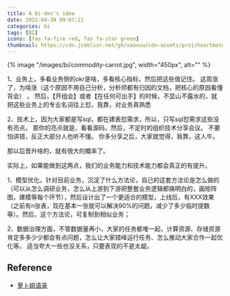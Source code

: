 ```yaml
---
title: A bi-dev's idea
date: 2022-04-30 09:07:21
categories: bi
tags: [BI]
icons: [fas fa-fire red, fas fa-star green]
thumbnail: https://cdn.jsdelivr.net/gh/xaoxuu/cdn-assets/proj/heartmate/icon.png
---
```


{% image "/images/bi/commodity-carrot.jpg", width="450px", alt="" %}

<!-- more -->

1、业务上，多看业务侧的okr是啥，多看核心指标，然后把这些值记住。 这周涨了，为啥涨（这个原因不用自己分析，分析师都有归因的文档，把核心的原因看懂背会） 。  然后，【开组会】或者【在任何可出手】的时候，不显山不露水的，就把这些业务上的专业名词往上怼，我靠，对业务真熟悉   

2、技术上，因为大家都是写sql，都在建表怼需求，所以，只写sql怼需求这些没有亮点。 那你的亮点就是，看看源码，然后，不定时的组织技术分享会议。 不要怕讲错，反正大部分人也听不懂。 你多分享之后，大家就觉得，我靠，这人牛。 

那以后晋升啥的，就有很大的概率了。

实际上，如果能做到这两点，我们的业务能力和技术能力都会真正的有提升。

1、模型优化，针对目前业务，沉淀了什么方法论，自己的这套方法论是怎么做的（可以从怎么调研业务，怎么从上游到下游把整套业务逻辑都搞明白的，画矩阵图，建模等每个环节），然后设计出了一个更适合的模型，上线后，有XXX效果（之前有n张表，现在基本一张就可以解决90%的问题，减少了多少临时提数等）。然后，这个方法论，可复制到相似业务；   

2、数据治理方面，不管数据量再小，大家的任务都堆一起，计算资源、存储资源肯定多多少少都会有点问题，怎么让大家错峰运行任务、怎么推动大家合作一起优化等。        适当夸大一些也没关系，只要表现的不是太龊。

## Reference

- [萝卜姐语录](https://www.zhihu.com/people/hongmianao)
